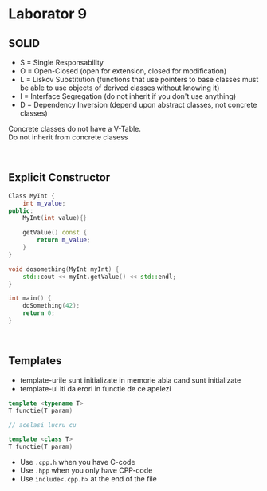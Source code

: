 # Laborator 9

## SOLID

- S = Single Responsability
- O = Open-Closed (open for extension, closed for modification)
- L = Liskov Substitution (functions that use pointers to base classes must be able to use objects of derived classes without knowing it)
- I = Interface Segregation (do not inherit if you don't use anything)
- D = Dependency Inversion (depend upon abstract classes, not concrete classes)

Concrete classes do not have a V-Table. <br>
Do not inherit from concrete clasess

<br>

## Explicit Constructor

``` c++
Class MyInt {
    int m_value;
public:
    MyInt(int value){}

    getValue() const {
        return m_value;
    }
}

void dosomething(MyInt myInt) {
    std::cout << myInt.getValue() << std::endl;
}

int main() {
    doSomething(42);
    return 0;
}

```

<br>

## Templates

- template-urile sunt initializate in memorie abia cand sunt initializate
- template-ul iti da erori in functie de ce apelezi 

``` cpp
template <typename T>
T functie(T param)

// acelasi lucru cu

template <class T>
T functie(T param)
```

- Use `.cpp.h` when you have C-code
- Use `.hpp` when you only have CPP-code
- Use `include<.cpp.h>` at the end of the file 

<br>